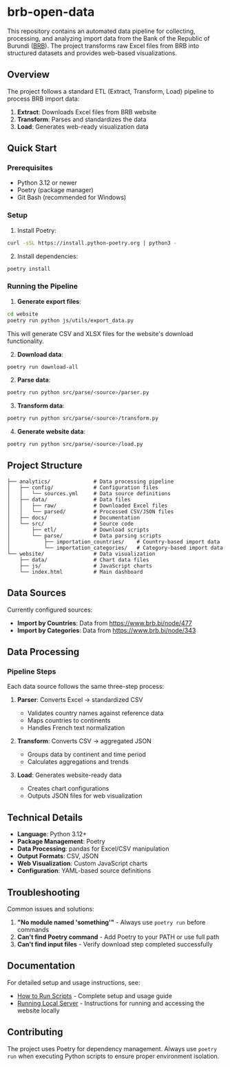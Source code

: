 # brb-open-data

This repository contains an automated data pipeline for collecting, processing, and analyzing import data from the Bank of the Republic of Burundi ([BRB](https://www.brb.bi/)). The project transforms raw Excel files from BRB into structured datasets and provides web-based visualizations.

## Overview

The project follows a standard ETL (Extract, Transform, Load) pipeline to process BRB import data:

1. **Extract**: Downloads Excel files from BRB website
2. **Transform**: Parses and standardizes the data
3. **Load**: Generates web-ready visualization data

## Quick Start

### Prerequisites

- Python 3.12 or newer
- Poetry (package manager)
- Git Bash (recommended for Windows)

### Setup

1. Install Poetry:
```bash
curl -sSL https://install.python-poetry.org | python3 -
```

2. Install dependencies:
```bash
poetry install
```

### Running the Pipeline

1. **Generate export files**:
```bash
cd website
poetry run python js/utils/export_data.py
```
This will generate CSV and XLSX files for the website's download functionality.

2. **Download data**:
```bash
poetry run download-all
```

2. **Parse data**:
```bash
poetry run python src/parse/<source>/parser.py
```

3. **Transform data**:
```bash
poetry run python src/parse/<source>/transform.py
```

4. **Generate website data**:
```bash
poetry run python src/parse/<source>/load.py
```

## Project Structure

```
├── analytics/              # Data processing pipeline
│   ├── config/             # Configuration files
│   │   └── sources.yml     # Data source definitions
│   ├── data/               # Data files
│   │   ├── raw/            # Downloaded Excel files
│   │   └── parsed/         # Processed CSV/JSON files
│   ├── docs/               # Documentation
│   └── src/                # Source code
│       ├── etl/            # Download scripts
│       └── parse/          # Data parsing scripts
│           ├── importation_countries/    # Country-based import data
│           └── importation_categories/   # Category-based import data
└── website/                # Data visualization
    ├── data/               # Chart data files
    ├── js/                 # JavaScript charts
    └── index.html          # Main dashboard
```

## Data Sources

Currently configured sources:

- **Import by Countries**: Data from https://www.brb.bi/node/477
- **Import by Categories**: Data from https://www.brb.bi/node/343

## Data Processing

### Pipeline Steps

Each data source follows the same three-step process:

1. **Parser**: Converts Excel → standardized CSV
   - Validates country names against reference data
   - Maps countries to continents
   - Handles French text normalization

2. **Transform**: Converts CSV → aggregated JSON
   - Groups data by continent and time period
   - Calculates aggregations and trends

3. **Load**: Generates website-ready data
   - Creates chart configurations
   - Outputs JSON files for web visualization

## Technical Details

- **Language**: Python 3.12+
- **Package Management**: Poetry
- **Data Processing**: pandas for Excel/CSV manipulation
- **Output Formats**: CSV, JSON
- **Web Visualization**: Custom JavaScript charts
- **Configuration**: YAML-based source definitions

## Troubleshooting

Common issues and solutions:

1. **"No module named 'something'"** - Always use `poetry run` before commands
2. **Can't find Poetry command** - Add Poetry to your PATH or use full path
3. **Can't find input files** - Verify download step completed successfully

## Documentation

For detailed setup and usage instructions, see:
- [How to Run Scripts](analytics/docs/how_to_run_scripts.md) - Complete setup and usage guide
- [Running Local Server](analytics/docs/running_local_server.md) - Instructions for running and accessing the website locally

## Contributing

The project uses Poetry for dependency management. Always use `poetry run` when executing Python scripts to ensure proper environment isolation.
